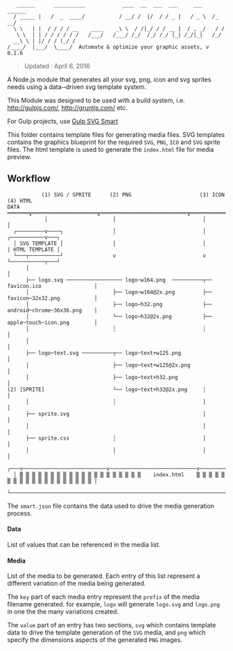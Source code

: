 ```
   ______      __________            ____  __  ___  ___     ___    ______
  / _____ |   /  _  ____/           / __/ /  |/  / / _ |   / _ \  /_  __/
  \ \   | |  / / / / __    ____    _\ \  / /|_/ / / __ |  / , _/   / /
   \ \  | | / / / / / /   /___/   /___/ /_/  /_/ /_/ |_| /_/|_|   /_/
  __\ \ | |/ / / (_/ /          
/____/  |___/  \____/  Automate & optimize your graphic assets, v 0.1.6

```
> Updated : April 6, 2016

A Node.js module that generates all your svg, png, icon and svg sprites needs using a data─driven svg template system.

This Module was designed to be used with a build system, i.e. http://gulpjs.com/, http://gruntjs.com/ etc.

For Gulp projects, use [Gulp SVG Smart](https://github.com/websemantics/gulp─svg─smart)

This folder contains template files for generating media files. SVG templates contains the graphics blueprint for the required `SVG`, `PNG`, `ICO` and `SVG` sprite files. The html template is used to generate the `index.html` file for media preview.

## Workflow

```
           (1) SVG / SPRITE      (2) PNG                      (3) ICON                 (4) HTML
DATA ═══════╦═════════════════════╦════════════════════════════╦═══════════════════════════════╗
            │                     │                            │                               │
  ┌─────────v────┐                │                            │                   ┌───────────v───┐
  │ SVG TEMPLATE │                │                            │                   | HTML TEMPLATE │
  └───┬──────────┘                v                            v                   └───────────┬───┘
      │                                                                                        │
      ├── logo.svg ────────────────── logo─w164.png  ──────────┬── favicon.ico                 │
      │                           ├── logo─w164@2x.png         ├── favicon─32x32.png           │
      │                           ├── logo─h32.png             ├── android─chrome─36x36.png    │
      │                           └── logo─h32@2x.png          ├── apple─touch─icon.png        │
      │                           ┆                            ┆                               │
      │                                                                                        │
      ├── logo─text.svg ──────────┬── logo─text+w125.png                                       │
      │                           ├── logo─text+w125@2x.png                                    │
      │                           ├── logo─text+h32.png                                        │
(2) [SPRITE]                      └── logo─text+h32@2x.png     ┆                               │
      │                           ┆                            │                               │
      ├── sprite.svg                                           │                               │
      │                                                        │                               │
      ├── sprite.css              ┆                            │                               │
      │                           │                            │                               │
  ┌───v───────────────────────────v────────────────────────────v───────────────────────────────v───┐
  │ ▒ ▒ ▒ ▒ ▒ ▒ ▒ ▒ ▒ ▒ ▒ ▒ ▒ ▒ ▒ ▒ ▒ ▒ ▒ ▒    index.html    ▒ ▒ ▒ ▒ ▒ ▒ ▒ ▒ ▒ ▒ ▒ ▒ ▒ ▒ ▒ ▒ ▒ ▒ ▒ │
  └────────────────────────────────────────────────────────────────────────────────────────────────┘
```

The `smart.json` file contains the data used to drive the media generation process.

#### Data

List of values that can be referenced in the media list.

#### Media

List of the media to be generated. Each entry of this list represent a different variation of the media being generated.

The `key` part of each media entry represent the `prefix` of the media filename generated. for example, `logo` will generate `logo.svg` and `logo.png` in one the the many variations created.

The `value` part of an entry has two sections, `svg` which contains template data to drive the template generation of the `SVG` media, and `png` which specify the dimensions aspects of the generated `PNG` images.
